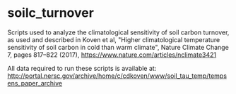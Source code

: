 # soilc_turnover
Scripts used to analyze the climatological sensitivity of soil carbon turnover, as used and described in Koven et al, "Higher climatological temperature sensitivity of soil carbon in cold than warm climate", Nature Climate Change 7, pages 817–822 (2017), https://www.nature.com/articles/nclimate3421


All data required to run these scripts is available at: http://portal.nersc.gov/archive/home/c/cdkoven/www/soil_tau_temp/tempsens_paper_archive

